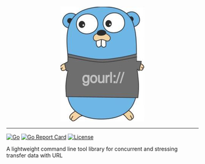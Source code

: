 <p align="center">
<img src="logo.jpg" alt="gourl" title="gourl" />
</p>

---
[![Go](https://github.com/odair-pedro/gourl/workflows/Go/badge.svg)](https://github.com/odair-pedro/gourl/actions?query=workflow%3AGo)
[![Go Report Card](https://goreportcard.com/badge/github.com/odair-pedro/gourl)](https://goreportcard.com/report/github.com/odair-pedro/gourl)
[![License](https://img.shields.io/github/license/odair-pedro/gourl?color=blue)](https://github.com/odair-pedro/gourl/blob/master/LICENSE)

A lightweight command line tool library for concurrent and stressing transfer data with URL 
